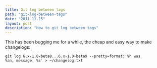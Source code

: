 ```yaml
---
title: Git log between tags
path: "git-log-between-tags"
date: "2011-11-15"
layout: post
description: "How to git log between tags"
---
```

This has been bugging me for a while, the cheap and easy way to make changelogs:

<code>git log 6.x-1.0-beta8...6.x-1.0-beta9 --pretty=format:'%h was %an, message: %s' > ~/changelog.txt</code>
